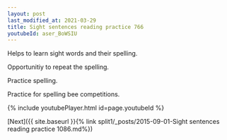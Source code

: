 ```yaml
---
layout: post
last_modified_at: 2021-03-29
title: Sight sentences reading practice 766
youtubeId: aser_BoWSIU
---
```

 
 
Helps to learn sight words and their spelling.

Opportunitiy to repeat the spelling. 

Practice spelling. 
 
Practice for spelling bee competitions. 
 
{% include youtubePlayer.html id=page.youtubeId %}
 
 

[Next]({{ site.baseurl }}{% link  split1/_posts/2015-09-01-Sight sentences reading practice 1086.md%})
 
